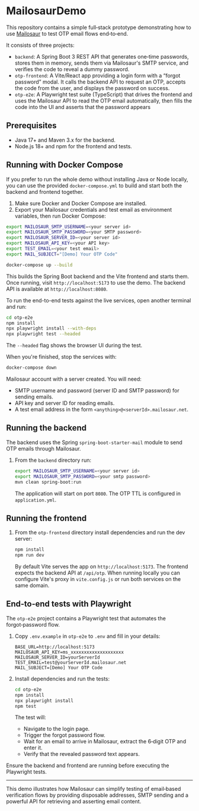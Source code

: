 # MailosaurDemo

This repository contains a simple full‑stack prototype demonstrating how to use [Mailosaur](https://mailosaur.com) to test OTP email flows end‑to‑end.

It consists of three projects:

- `backend`: A Spring Boot 3 REST API that generates one‑time passwords, stores them in memory, sends them via Mailosaur's SMTP service, and verifies the code to reveal a dummy password.
- `otp-frontend`: A Vite/React app providing a login form with a “forgot password” modal. It calls the backend API to request an OTP, accepts the code from the user, and displays the password on success.
- `otp-e2e`: A Playwright test suite (TypeScript) that drives the frontend and uses the Mailosaur API to read the OTP email automatically, then fills the code into the UI and asserts that the password appears
## Prerequisites

- Java 17+ and Maven 3.x for the backend.
- Node.js 18+ and npm for the frontend and tests.
  
 ## Running with Docker Compose

If you prefer to run the whole demo without installing Java or Node locally, you can use the provided `docker-compose.yml` to build and start both the backend and frontend together.

1. Make sure Docker and Docker Compose are installed.
2. Export your Mailosaur credentials and test email as environment variables, then run Docker Compose:

```bash
export MAILOSAUR_SMTP_USERNAME=<your server id>
export MAILOSAUR_SMTP_PASSWORD=<your SMTP password>
export MAILOSAUR_SERVER_ID=<your server id>
export MAILOSAUR_API_KEY=<your API key>
export TEST_EMAIL=<your test email>
export MAIL_SUBJECT="[Demo] Your OTP Code"

docker-compose up --build
```

This builds the Spring Boot backend and the Vite frontend and starts them. Once running, visit `http://localhost:5173` to use the demo. The backend API is available at `http://localhost:8080`.

To run the end-to-end tests against the live services, open another terminal and run:

```bash
cd otp-e2e
npm install
npx playwright install --with-deps
npx playwright test --headed
```

The `--headed` flag shows the browser UI during the test.

When you're finished, stop the services with:

```bash
docker-compose down
```

 Mailosaur account with a server created. You will need:
  - SMTP username and password (server ID and SMTP password) for sending emails.
  - API key and server ID for reading emails.
  - A test email address in the form `<anything>@<serverId>.mailosaur.net`.

## Running the backend

The backend uses the Spring `spring-boot-starter-mail` module to send OTP emails through Mailosaur.

1. From the `backend` directory run:

   ```bash
   export MAILOSAUR_SMTP_USERNAME=<your server id>
   export MAILOSAUR_SMTP_PASSWORD=<your smtp password>
   mvn clean spring-boot:run
   ```

   The application will start on port `8080`. The OTP TTL is configured in `application.yml`.

## Running the frontend

1. From the `otp-frontend` directory install dependencies and run the dev server:

   ```bash
   npm install
   npm run dev
   ```

   By default Vite serves the app on `http://localhost:5173`. The frontend expects the backend API at `/api/otp`. When running locally you can configure Vite's proxy in `vite.config.js` or run both services on the same domain.

## End‑to‑end tests with Playwright

The `otp-e2e` project contains a Playwright test that automates the forgot‑password flow.

1. Copy `.env.example` in `otp-e2e` to `.env` and fill in your details:

   ```
   BASE_URL=http://localhost:5173
   MAILOSAUR_API_KEY=ms_xxxxxxxxxxxxxxxxxxxx
   MAILOSAUR_SERVER_ID=yourServerId
   TEST_EMAIL=test@yourServerId.mailosaur.net
   MAIL_SUBJECT=[Demo] Your OTP Code
   ```

2. Install dependencies and run the tests:

   ```bash
   cd otp-e2e
   npm install
   npx playwright install
   npm test
   ```

   The test will:
   - Navigate to the login page.
   - Trigger the forgot password flow.
   - Wait for an email to arrive in Mailosaur, extract the 6‑digit OTP and enter it.
   - Verify that the revealed password text appears.

Ensure the backend and frontend are running before executing the Playwright tests.

---

This demo illustrates how Mailosaur can simplify testing of email‑based verification flows by providing disposable addresses, SMTP sending and a powerful API for retrieving and asserting email content.
